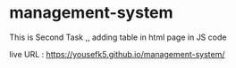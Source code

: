 # management-system

This is Second Task ,, adding table in html page in JS code

live URL : https://yousefk5.github.io/management-system/
